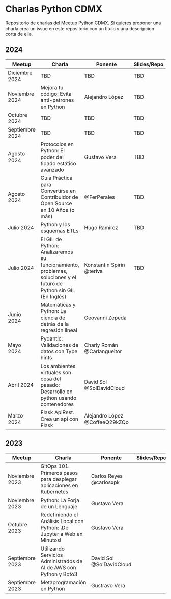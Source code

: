 # Charlas Python CDMX
Repositorio de charlas del Meetup Python CDMX. Si quieres proponer una charla crea un issue en este repositorio con un titulo y una descripcion corta de ella.

## 2024
| Meetup          | Charla                                                                                                            | Ponente                        | Slides/Repo | Grabacion                                   |
|-----------------|-------------------------------------------------------------------------------------------------------------------|--------------------------------|-------------|---------------------------------------------|
| Diciembre 2024  | TBD                                                                                                               | TBD                            | TBD         | TBD                                         |
| Noviembre 2024  | Mejora tu código: Evita anti-patrones en Python                                                                   | Alejandro López                | TBD         | TBD                                         |
| Octubre 2024    | TBD                                                                                                               | TBD                            | TBD         | TBD                                         |
| Septiembre 2024 | TBD                                                                                                               | TBD                            | TBD         | TBD                                         |
| Agosto 2024     | Protocolos en Python: El poder del tipado estático avanzado                                                       | Gustavo Vera                   | TBD         | TBD                                         |
| Agosto 2024     | Guía Práctica para Convertirse en Contribuidor de Open Source en 10 Años (o más)                                  | @FerPerales                    | TBD         | TBD                                         |
| Julio 2024      | Python y los esquemas ETLs                                                                                        | Hugo Ramirez                   | TBD         | https://www.youtube.com/watch?v=ERhC37enmC4 |
| Julio 2024      | El GIL de Python: Analizaremos su funcionamiento, problemas, soluciones y el futuro de Python sin GIL (En Inglés) | Konstantin Spirin @teriva      | TBD         | https://www.youtube.com/watch?v=ERhC37enmC4 |
| Junio 2024      | Matemáticas y Python: La ciencia de detrás de la regresión lineal                                                 | Geovanni Zepeda                |             | https://www.youtube.com/watch?v=BmSI2IgHG_c |
| Mayo 2024       | Pydantic: Validaciones de datos con Type hints                                                                    | Charly Román @Carlangueitor    |             | https://www.youtube.com/watch?v=acpwiu_sfjk |
| Abril 2024      | Los ambientes virtuales son cosa del pasado: Desarrollo en python usando contenedores                             | David Sol @SolDavidCloud       |             | https://www.youtube.com/watch?v=emJYJhFe0l8 |
| Marzo 2024      | Flask ApiRest. Crea un api con Flask                                                                              | Alejandro López @CoffeeQ29kZQo |             | https://www.youtube.com/watch?v=MMHaIrZ1ISw |

## 2023
| Meetup          | Charla                                                                   | Ponente                 | Slides/Repo | Grabacion                                   |
| --------------- | ------------------------------------------------------------------------ | ----------------------- | ----------- | ------------------------------------------- |
| Noviembre 2023  | GitOps 101. Primeros pasos para desplegar aplicaciones en Kubernetes     | Carlos Reyes @carlosxpk |             | https://www.youtube.com/watch?v=3hT2KTOA8Qo |
| Noviembre 2023  | Python: La Forja de un Lenguaje                                          | Gustavo Vera            |             | https://www.youtube.com/watch?v=3hT2KTOA8Qo |
| Octubre 2023    | Redefiniendo el Análisis Local con Python: ¡De Jupyter a Web en Minutos! | Gustavo Vera            |             | https://youtube.com/live/vhlPmOgrvUA        |
| Septiembre 2023 | Utilizando Servicios Administrados de AI de AWS con Python y Boto3       | David Sol @SolDavidCloud |             | https://youtube.com/live/YNcqrukgQQY        |
| Septiembre 2023 | Metaprogramación en Python                                               | Gustravo Vera           |             | https://youtube.com/live/YNcqrukgQQY        |
